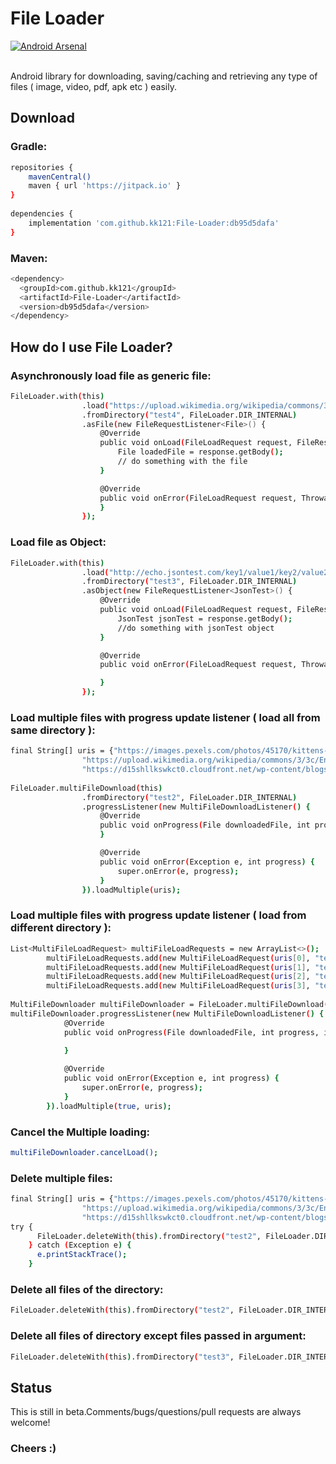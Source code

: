 # File Loader
[![Android Arsenal]( https://img.shields.io/badge/Android%20Arsenal-File%20Loader-green.svg?style=flat )]( https://android-arsenal.com/details/1/6638 ) 

<br>
Android library for downloading, saving/caching and retrieving any type of files ( image, video, pdf, apk etc ) easily.

## Download
### Gradle:
```sh
repositories {
    mavenCentral()
    maven { url 'https://jitpack.io' }
}
    
dependencies {
    implementation 'com.github.kk121:File-Loader:db95d5dafa'
}
```
### Maven:
```sh
<dependency>
  <groupId>com.github.kk121</groupId>
  <artifactId>File-Loader</artifactId>
  <version>db95d5dafa</version>
</dependency>
```
## How do I use File Loader?
### Asynchronously load file as generic file:
```sh
FileLoader.with(this)
                .load("https://upload.wikimedia.org/wikipedia/commons/3/3c/Enrique_Simonet_-_Marina_veneciana_6MB.jpg",false) //2nd parameter is optioal, pass true to force load from network
                .fromDirectory("test4", FileLoader.DIR_INTERNAL)
                .asFile(new FileRequestListener<File>() {
                    @Override
                    public void onLoad(FileLoadRequest request, FileResponse<File> response) {
                        File loadedFile = response.getBody();
                        // do something with the file
                    }

                    @Override
                    public void onError(FileLoadRequest request, Throwable t) {
                    }
                });
```
### Load file as Object:
```sh
FileLoader.with(this)
                .load("http://echo.jsontest.com/key1/value1/key2/value2")
                .fromDirectory("test3", FileLoader.DIR_INTERNAL)
                .asObject(new FileRequestListener<JsonTest>() {
                    @Override
                    public void onLoad(FileLoadRequest request, FileResponse<JsonTest> response) {
                        JsonTest jsonTest = response.getBody();
                        //do something with jsonTest object
                    }

                    @Override
                    public void onError(FileLoadRequest request, Throwable t) {

                    }
                });
```
### Load multiple files with progress update listener ( load all from same directory ):
```sh
final String[] uris = {"https://images.pexels.com/photos/45170/kittens-cat-cat-puppy-rush-45170.jpeg",
                "https://upload.wikimedia.org/wikipedia/commons/3/3c/Enrique_Simonet_-_Marina_veneciana_6MB.jpg",
                "https://d15shllkswkct0.cloudfront.net/wp-content/blogs.dir/1/files/2017/01/Google-acquires-Fabric.png"};
                
FileLoader.multiFileDownload(this)
                .fromDirectory("test2", FileLoader.DIR_INTERNAL)
                .progressListener(new MultiFileDownloadListener() {
                    @Override
                    public void onProgress(File downloadedFile, int progress, int totalFiles) {
                    }

                    @Override
                    public void onError(Exception e, int progress) {
                        super.onError(e, progress);
                    }
                }).loadMultiple(uris);
```
### Load multiple files with progress update listener ( load from different directory ):
```sh
List<MultiFileLoadRequest> multiFileLoadRequests = new ArrayList<>();
        multiFileLoadRequests.add(new MultiFileLoadRequest(uris[0], "test2", FileLoader.DIR_INTERNAL, false));
        multiFileLoadRequests.add(new MultiFileLoadRequest(uris[1], "test4", FileLoader.DIR_INTERNAL, false));
        multiFileLoadRequests.add(new MultiFileLoadRequest(uris[2], "test4", FileLoader.DIR_INTERNAL, false));
        multiFileLoadRequests.add(new MultiFileLoadRequest(uris[3], "test4", FileLoader.DIR_INTERNAL, false));
        
MultiFileDownloader multiFileDownloader = FileLoader.multiFileDownload(this);
multiFileDownloader.progressListener(new MultiFileDownloadListener() {
            @Override
            public void onProgress(File downloadedFile, int progress, int totalFiles) {
                
            }

            @Override
            public void onError(Exception e, int progress) {
                super.onError(e, progress);
            }
        }).loadMultiple(true, uris);
```
### Cancel the Multiple loading:
```sh
multiFileDownloader.cancelLoad();
```
### Delete multiple files:
```sh
final String[] uris = {"https://images.pexels.com/photos/45170/kittens-cat-cat-puppy-rush-45170.jpeg",
                "https://upload.wikimedia.org/wikipedia/commons/3/3c/Enrique_Simonet_-_Marina_veneciana_6MB.jpg",
                "https://d15shllkswkct0.cloudfront.net/wp-content/blogs.dir/1/files/2017/01/Google-acquires-Fabric.png"};
try {
      FileLoader.deleteWith(this).fromDirectory("test2", FileLoader.DIR_INTERNAL).deleteFiles(uris);
    } catch (Exception e) {
      e.printStackTrace();
    }
```
### Delete all files of the directory:
```sh
FileLoader.deleteWith(this).fromDirectory("test2", FileLoader.DIR_INTERNAL).deleteAllFiles();
```
### Delete all files of directory except files passed in argument:
```sh
FileLoader.deleteWith(this).fromDirectory("test3", FileLoader.DIR_INTERNAL).deleteAllFilesExcept(uris);
``` 
## Status
This is still in beta.Comments/bugs/questions/pull requests are always welcome!
### **Cheers :)**

